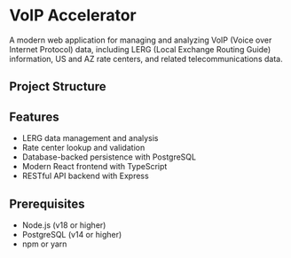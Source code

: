 # VoIP Accelerator

A modern web application for managing and analyzing VoIP (Voice over Internet Protocol) data, including LERG (Local Exchange Routing Guide) information, US and AZ rate centers, and related telecommunications data.

## Project Structure

## Features

- LERG data management and analysis
- Rate center lookup and validation
- Database-backed persistence with PostgreSQL
- Modern React frontend with TypeScript
- RESTful API backend with Express

## Prerequisites

- Node.js (v18 or higher)
- PostgreSQL (v14 or higher)
- npm or yarn


